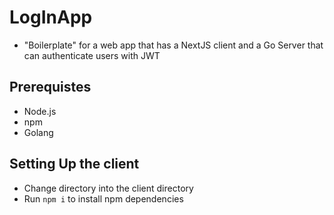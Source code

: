 # LogInApp

- "Boilerplate" for a web app that has a NextJS client and a Go Server that can authenticate users with JWT

## Prerequistes

- Node.js
- npm
- Golang

## Setting Up the client

- Change directory into the client directory
- Run `npm i` to install npm dependencies

